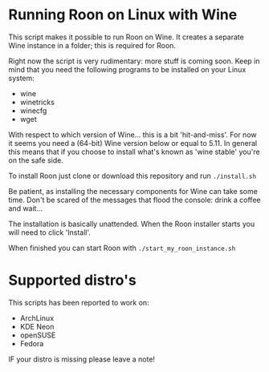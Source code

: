 # Running Roon on Linux with Wine

This script makes it possible to run Roon on Wine. It creates a separate Wine instance in a folder; this is required for Roon.

Right now the script is very rudimentary: more stuff is coming soon. Keep in mind that you need the following programs to be installed on your Linux system:

* wine
* winetricks
* winecfg
* wget

With respect to which version of Wine... this is a bit 'hit-and-miss'. For now it seems you need a (64-bit) Wine version below or equal to 5.11. In general this means that if you choose to install what's known as 'wine stable' you're on the safe side.

To install Roon just clone or download this repository and run <code>./install.sh</code>

Be patient, as installing the necessary components for Wine can take some time. Don't be scared of the messages that flood the console: drink a coffee and wait...

The installation is basically unattended. When the Roon installer starts you will need to click 'Install'.

When finished you can start Roon with <code>./start_my_roon_instance.sh</code>

# Supported distro's
This scripts has been reported to work on:

* ArchLinux
* KDE Neon
* openSUSE
* Fedora

IF your distro is missing please leave a note!
